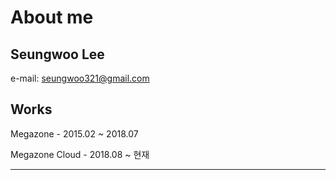 
<main-banner title="who -u"></main-banner>
<div class="wrapper">

# About me

## Seungwoo Lee
e-mail: seungwoo321@gmail.com 

## Works

Megazone - 2015.02 ~ 2018.07

Megazone Cloud - 2018.08 ~ 현재

<hr>
<main-footer/>
</div>